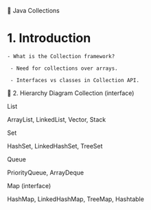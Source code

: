 🧠 Java Collections

 # 1. Introduction
    - What is the Collection framework?

     - Need for collections over arrays.

     - Interfaces vs classes in Collection API.


🔹 2. Hierarchy Diagram
Collection (interface)

List

ArrayList, LinkedList, Vector, Stack

Set

HashSet, LinkedHashSet, TreeSet

Queue

PriorityQueue, ArrayDeque

Map (interface)

HashMap, LinkedHashMap, TreeMap, Hashtable
